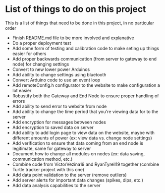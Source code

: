 # List of things to do on this project

This is a list of things that need to be done in this project, in no particular order

* Finish README.md file to be more involved and explanative
* Do a proper deployment test
* Add some form of testing and calibration code to make seting up things easier for others
* Add proper backwards communication (from server to gateway to end node) for changing settings
* Convert to new lower power Arduinos
* Add ability to change settings using bluetooth
* Convert Arduino code to use an event loop
* Add remoteConfig.h configurator to the website to make configuration a lot easier
* Robustify both the Gateway and End Node to ensure proper handling of errors
* Add ability to send error to website from node
* Add ability to change the time period that you're viewing data for to the server
* Add encryption for messages between nodes
* Add encryption to saved data on server
* Add ability to add login page to view data on the website, maybe with different amounts of power (ex: view data vs. change node settings)
* Add verification to ensure that data coming from an end node is legitimate, same for gateway to server
* Document how to change all modules on nodes (ex: data saving, communication method, etc.)
* Combine code from VictorVezina19 and RyanTyrell19 together (combine Turtle tracker project with this one)
* Add data point validation to the server (remove outliers)
* Add server alerts for important data changes (spikes, dips, etc.)
* Add data analysis capabilities to the server
